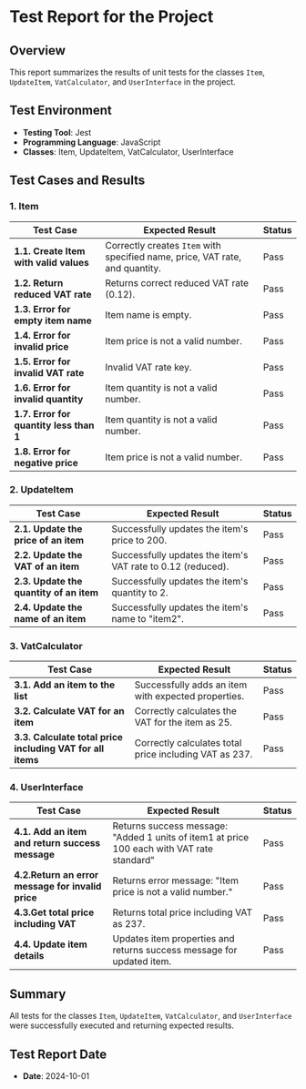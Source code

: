 # Test Report for the Project

## Overview
This report summarizes the results of unit tests for the classes `Item`, `UpdateItem`, `VatCalculator`, and `UserInterface` in the project.

## Test Environment
- **Testing Tool**: Jest
- **Programming Language**: JavaScript
- **Classes**: Item, UpdateItem, VatCalculator, UserInterface

## Test Cases and Results

### 1. Item
| Test Case                                         | Expected Result                                                   | Status   |
|--------------------------------------------------|------------------------------------------------------------------|----------|
| **1.1. Create Item with valid values**                    | Correctly creates `Item` with specified name, price, VAT rate, and quantity. | Pass     |
| **1.2. Return reduced VAT rate**                         | Returns correct reduced VAT rate (0.12).                        | Pass     |
| **1.3. Error for empty item name**                        | Item name is empty.                                           | Pass     |
| **1.4. Error for invalid price**                          | Item price is not a valid number.                            | Pass     |
| **1.5. Error for invalid VAT rate**                        | Invalid VAT rate key.                                       | Pass     |
| **1.6. Error for invalid quantity**                        | Item quantity is not a valid number.                         | Pass     |
| **1.7. Error for quantity less than 1**                   | Item quantity is not a valid number.                         | Pass     |
| **1.8. Error for negative price**                          | Item price is not a valid number.                            | Pass     |

### 2. UpdateItem

| Test Case                                         | Expected Result                                                   | Status   |
|--------------------------------------------------|------------------------------------------------------------------|----------|
| **2.1. Update the price of an item**                      | Successfully updates the item's price to 200.                  | Pass     |
| **2.2. Update the VAT of an item**                        | Successfully updates the item's VAT rate to 0.12 (reduced).    | Pass     |
| **2.3. Update the quantity of an item**                   | Successfully updates the item's quantity to 2.                  | Pass     |
| **2.4. Update the name of an item**                       | Successfully updates the item's name to "item2".                | Pass     |

### 3. VatCalculator
| Test Case                                         | Expected Result                                                   | Status   |
|--------------------------------------------------|------------------------------------------------------------------|----------|
| **3.1. Add an item to the list**                              | Successfully adds an item with expected properties.                | Pass     |
| **3.2. Calculate VAT for an item**                            | Correctly calculates the VAT for the item as 25.                  | Pass     |
| **3.3. Calculate total price including VAT for all items**    | Correctly calculates total price including VAT as 237.            | Pass     |

### 4. UserInterface

| Test Case                                         | Expected Result                                                   | Status   |
|--------------------------------------------------|------------------------------------------------------------------|----------|
| **4.1. Add an item and return success message**           | Returns success message: "Added 1 units of item1 at price 100 each with VAT rate standard" | Pass     |
| **4.2.Return an error message for invalid price**       | Returns error message: "Item price is not a valid number."          | Pass     |
| **4.3.Get total price including VAT**                    | Returns total price including VAT as 237.                           | Pass     |
|**4.4. Update item details**                              | Updates item properties and returns success message for updated item. | Pass     |

## Summary
All tests for the classes `Item`, `UpdateItem`, `VatCalculator`, and `UserInterface` were successfully executed and returning expected results.

## Test Report Date
- **Date**: 2024-10-01
